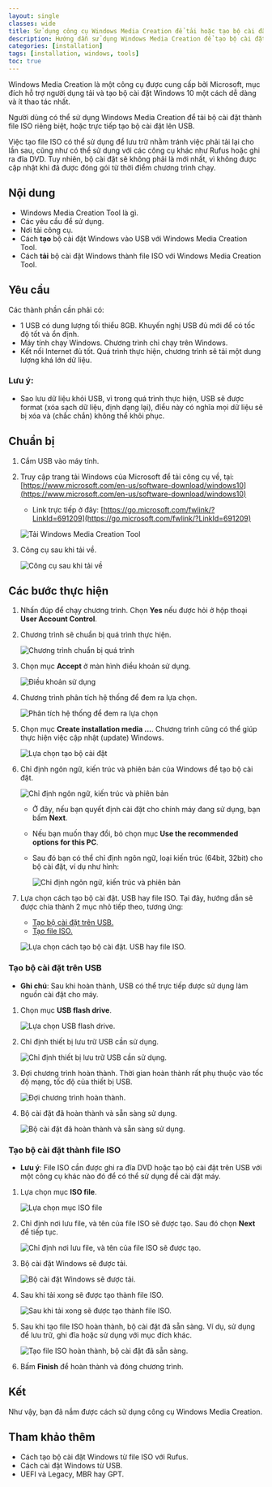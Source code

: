 ```yaml
---
layout: single
classes: wide
title: Sử dụng công cụ Windows Media Creation để tải hoặc tạo bộ cài đặt Windows
description: Hướng dẫn sử dụng Windows Media Creation để tạo bộ cài đặt Windows 10
categories: [installation]
tags: [installation, windows, tools]
toc: true
---
```


Windows Media Creation là một công cụ được cung cấp bởi Microsoft, mục đích hỗ trợ người dụng tải và tạo bộ cài đặt Windows 10 một cách dễ dàng và ít thao tác nhất.

Người dùng có thể sử dụng Windows Media Creation để tải bộ cài đặt thành file ISO riêng biệt, hoặc trực tiếp tạo bộ cài đặt lên USB.

Việc tạo file ISO có thể sử dụng để lưu trữ nhằm tránh việc phải tải lại cho lần sau, cũng như có thể sử dụng với các công cụ khác như Rufus hoặc ghi ra đĩa DVD. Tuy nhiên, bộ cài đặt sẽ không phải là mới nhất, vì không được cập nhật khi đã được đóng gói từ thời điểm chương trình chạy.

## Nội dung

- Windows Media Creation Tool là gì.
- Các yêu cầu để sử dụng.
- Nơi tải công cụ.
- Cách **tạo** bộ cài đặt Windows vào USB với Windows Media Creation Tool.
- Cách **tải** bộ cài đặt Windows thành file ISO với Windows Media Creation Tool.

## Yêu cầu

Các thành phần cần phải có:

- 1 USB có dung lượng tối thiểu 8GB. Khuyến nghị USB đủ mới để có tốc độ tốt và ổn định.
- Máy tính chạy Windows. Chương trình chỉ chạy trên Windows.
- Kết nối Internet đủ tốt. Quá trình thực hiện, chương trình sẽ tải một dung lượng khá lớn dữ liệu.

### Lưu ý:

- Sao lưu dữ liệu khỏi USB, vì trong quá trình thực hiện, USB sẽ được format (xóa sạch dữ liệu, định dạng lại), điều này có nghĩa mọi dữ liệu sẽ bị xóa và (chắc chắn) không thể khôi phục.

## Chuẩn bị

1. Cắm USB vào máy tính.
2. Truy cập trang tải Windows của Microsoft để tải công cụ về, tại: [https://www.microsoft.com/en-us/software-download/windows10](https://www.microsoft.com/en-us/software-download/windows10)

    - Link trực tiếp ở đây: [https://go.microsoft.com/fwlink/?LinkId=691209](https://go.microsoft.com/fwlink/?LinkId=691209)

    ![Tải Windows Media Creation Tool](/assets/media/190322/2019-03-22-11-37-30-2.png)

3. Công cụ sau khi tải về.

    ![Công cụ sau khi tải về](/assets/media/190322/2019-03-22-12-42-03.png)

## Các bước thực hiện

1. Nhấn đúp để chạy chương trình. Chọn **Yes** nếu được hỏi ở hộp thoại **User Account Control**.
2. Chương trình sẽ chuẩn bị quá trình thực hiện.

    ![Chương trình chuẩn bị quá trình](/assets/media/190322/2019-03-22-12-04-26-7.png)

3. Chọn mục **Accept** ở màn hình điều khoản sử dụng.

    ![Điều khoản sử dụng](/assets/media/190322/2019-03-22-12-06-28.png)

4. Chương trình phân tích hệ thống để đem ra lựa chọn.

    ![Phân tích hệ thống để đem ra lựa chọn](/assets/media/190322/2019-03-22-12-07-12-b.png)

5. Chọn mục **Create installation media ...**. Chương trình cũng có thể giúp thực hiện việc cập nhật (update) Windows. 

    ![Lựa chọn tạo bộ cài đặt](/assets/media/190322/2019-03-22-12-09-44-c.png)

6. Chỉ định ngôn ngữ, kiến trúc và phiên bản của Windows để tạo bộ cài đặt.

    ![Chỉ định ngôn ngữ, kiến trúc và phiên bản](/assets/media/190322/2019-03-22-12-09-57-d.png)

    - Ở đây, nếu bạn quyết định cài đặt cho chính máy đang sử dụng, bạn bấm **Next**.
    - Nếu bạn muốn thay đổi, bỏ chọn mục **Use the recommended options for this PC**.
    - Sau đó bạn có thể chỉ định ngôn ngữ, loại kiến trúc (64bit, 32bit) cho bộ cài đặt, ví dụ như hình:

        ![Chỉ định ngôn ngữ, kiến trúc và phiên bản](/assets/media/190322/2019-03-22-12-32-14.png)

7. Lựa chọn cách tạo bộ cài đặt. USB hay file ISO. Tại đây, hướng dẫn sẽ được chia thành 2 mục nhỏ tiếp theo, tương ứng:
    - [Tạo bộ cài đặt trên USB.](#tạo-bộ-cài-đặt-trên-usb)
    - [Tạo file ISO.](#tạo-bộ-cài-đặt-thành-file-iso)

    ![Lựa chọn cách tạo bộ cài đặt. USB hay file ISO.](/assets/media/190322/2019-03-22-12-38-07.png)

### Tạo bộ cài đặt trên USB

- **Ghi chú**: Sau khi hoàn thành, USB có thể trực tiếp được sử dụng làm nguồn cài đặt cho máy.

1. Chọn mục **USB flash drive**.

    ![Lựa chọn USB flash drive.](/assets/media/190322/2019-03-22-13-17-28.png)

2. Chỉ định thiết bị lưu trữ USB cần sử dụng.

    ![Chỉ định thiết bị lưu trữ USB cần sử dụng.](/assets/media/190322/2019-03-22-13-16-06.png)

3. Đợi chương trình hoàn thành. Thời gian hoàn thành rất phụ thuộc vào tốc độ mạng, tốc độ của thiết bị USB.

    ![Đợi chương trình hoàn thành.](/assets/media/190322/2019-03-22-13-26-22.png)

4. Bộ cài đặt đã hoàn thành và sẵn sàng sử dụng.

    ![Bộ cài đặt đã hoàn thành và sẵn sàng sử dụng.](/assets/media/190322/2019-03-22-14-07-26.png)

### Tạo bộ cài đặt thành file ISO

- **Lưu ý**: File ISO cần được ghi ra đĩa DVD hoặc tạo bộ cài đặt trên USB với một công cụ khác nào đó để có thể sử dụng để cài đặt máy.

1. Lựa chọn mục **ISO file**.

    ![Lựa chọn mục **ISO file**](/assets/media/190322/2019-03-22-12-46-53.png)

2. Chỉ định nơi lưu file, và tên của file ISO sẽ được tạo. Sau đó chọn **Next** để tiếp tục.

    ![Chỉ định nơi lưu file, và tên của file ISO sẽ được tạo.](/assets/media/190322/2019-03-22-12-49-50.png)

3. Bộ cài đặt Windows sẽ được tải.

    ![Bộ cài đặt Windows sẽ được tải.](/assets/media/190322/2019-03-22-12-52-14.png)

4. Sau khi tải xong sẽ được tạo thành file ISO.

    ![Sau khi tải xong sẽ được tạo thành file ISO.](/assets/media/190322/2019-03-22-12-52-52.png)

5. Sau khi tạo file ISO hoàn thành, bộ cài đặt đã sẵn sàng. Ví dụ, sử dụng để lưu trữ, ghi đĩa hoặc sử dụng với mục đích khác.

    ![Tạo file ISO hoàn thành, bộ cài đặt đã sẵn sàng.](/assets/media/190322/2019-03-22-13-41-50.png)

6. Bấm **Finish** để hoàn thành và đóng chương trình.

## Kết

Như vậy, bạn đã nắm được cách sử dụng công cụ Windows Media Creation.

## Tham khảo thêm

- Cách tạo bộ cài đặt Windows từ file ISO với Rufus.
- Cách cài đặt Windows từ USB.
- UEFI và Legacy, MBR hay GPT.
